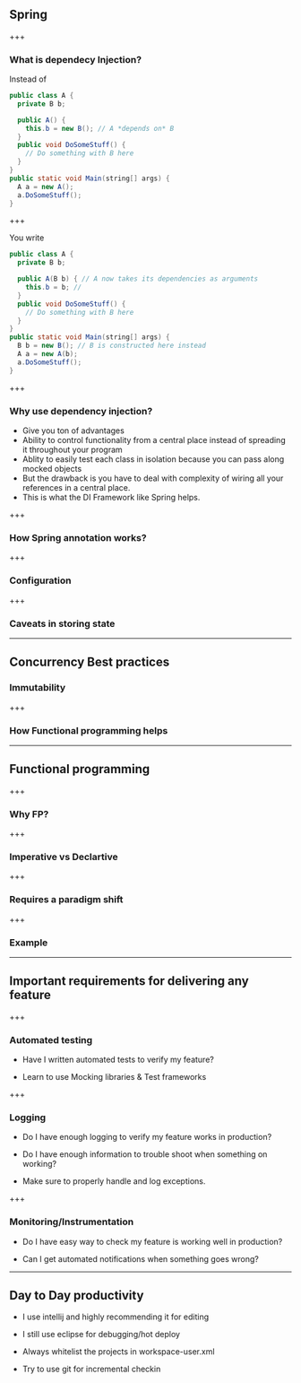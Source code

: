 ## Spring

+++

### What is dependecy Injection?

Instead of 

```java
public class A {
  private B b;

  public A() {
    this.b = new B(); // A *depends on* B
  }
  public void DoSomeStuff() {
    // Do something with B here
  }
}
public static void Main(string[] args) {
  A a = new A();
  a.DoSomeStuff();
}

```
+++

You write 

```java
public class A {
  private B b;

  public A(B b) { // A now takes its dependencies as arguments
    this.b = b; // 
  }
  public void DoSomeStuff() {
    // Do something with B here
  }
}
public static void Main(string[] args) {
  B b = new B(); // B is constructed here instead
  A a = new A(b);
  a.DoSomeStuff();
}

```
+++

### Why use dependency injection?

* Give you ton of advantages
* Ability to control functionality from a central place instead of spreading it throughout your program
* Ablity to easily test each class in isolation because you can pass along mocked objects
* But the drawback is you have to deal with complexity of wiring all your references in a central place.
* This is what the DI Framework like Spring helps.

+++
### How Spring annotation works?

+++

### Configuration

+++

### Caveats in storing state

---

## Concurrency Best practices

### Immutability

+++

### How Functional programming helps

---

## Functional programming

+++

### Why FP?

+++

### Imperative vs Declartive

+++

### Requires a paradigm shift

+++

### Example

---

## Important requirements for delivering any feature

+++

### Automated testing

* Have I written automated tests  to verify my feature?

* Learn to use Mocking libraries & Test frameworks

+++

### Logging

* Do I have enough logging to verify my feature works in production?

* Do I have enough information to trouble shoot when something on working?

* Make sure to properly handle and log exceptions.

+++

### Monitoring/Instrumentation

* Do I have easy way to check my feature is working well in production?

* Can I get automated notifications when something goes wrong?

---

## Day to Day productivity

* I use intellij and highly recommending it for editing

* I still use eclipse for debugging/hot deploy

* Always whitelist the projects in workspace-user.xml

* Try to use git for incremental checkin




